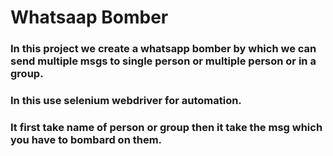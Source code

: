 # Whatsaap Bomber

### In this project we create a whatsapp bomber by which we can send multiple msgs to single person or multiple person or in a group.

### In this use selenium webdriver for automation.

### It first take **name of person or group** then it take the msg which you have to bombard on them.
